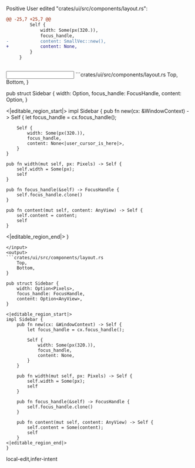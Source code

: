 <rating>Positive</rating>
<feedback></feedback>
<events>
User edited "crates/ui/src/components/layout.rs":
```diff
@@ -25,7 +25,7 @@
         Self {
             width: Some(px(320.)),
             focus_handle,
-            content: SmallVec::new(),
+            content: None,
         }
     }
 

```
</events>
<input>
```crates/ui/src/components/layout.rs
    Top,
    Bottom,
}

pub struct Sidebar {
    width: Option<Pixels>,
    focus_handle: FocusHandle,
    content: Option<AnyView>,
}

<|editable_region_start|>
impl Sidebar {
    pub fn new(cx: &WindowContext) -> Self {
        let focus_handle = cx.focus_handle();

        Self {
            width: Some(px(320.)),
            focus_handle,
            content: None<|user_cursor_is_here|>,
        }
    }

    pub fn width(mut self, px: Pixels) -> Self {
        self.width = Some(px);
        self
    }

    pub fn focus_handle(&self) -> FocusHandle {
        self.focus_handle.clone()
    }

    pub fn content(mut self, content: AnyView) -> Self {
        self.content = content;
        self
    }
<|editable_region_end|>
}
```
</input>
<output>
```crates/ui/src/components/layout.rs
    Top,
    Bottom,
}

pub struct Sidebar {
    width: Option<Pixels>,
    focus_handle: FocusHandle,
    content: Option<AnyView>,
}

<|editable_region_start|>
impl Sidebar {
    pub fn new(cx: &WindowContext) -> Self {
        let focus_handle = cx.focus_handle();

        Self {
            width: Some(px(320.)),
            focus_handle,
            content: None,
        }
    }

    pub fn width(mut self, px: Pixels) -> Self {
        self.width = Some(px);
        self
    }

    pub fn focus_handle(&self) -> FocusHandle {
        self.focus_handle.clone()
    }

    pub fn content(mut self, content: AnyView) -> Self {
        self.content = Some(content);
        self
    }
<|editable_region_end|>
}
```
</output>

<labels>
local-edit,infer-intent
</labels>
